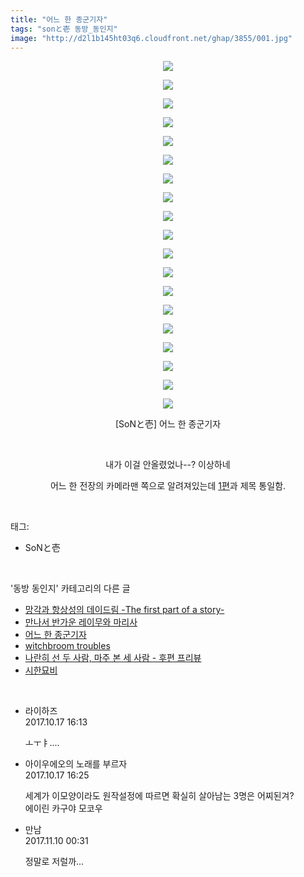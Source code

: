 ```yaml
---
title: "어느 한 종군기자"
tags: "sonと壱 동방_동인지"
image: "http://d2l1b145ht03q6.cloudfront.net/ghap/3855/001.jpg"
---
```

<div class="article">
<p style="text-align: center; clear: none; float: none;"><img src="{{ site.imgserver1 }}/ghap/3855/001.jpg"/></p>
<p style="text-align: center; clear: none; float: none;"><img src="{{ site.imgserver1 }}/ghap/3855/002.jpg"/></p>
<p style="text-align: center; clear: none; float: none;"><img src="{{ site.imgserver1 }}/ghap/3855/003.jpg"/></p>
<p style="text-align: center; clear: none; float: none;"><img src="{{ site.imgserver1 }}/ghap/3855/004.jpg"/></p>
<p style="text-align: center; clear: none; float: none;"><img src="{{ site.imgserver1 }}/ghap/3855/005.jpg"/></p>
<p style="text-align: center; clear: none; float: none;"><img src="{{ site.imgserver1 }}/ghap/3855/006.jpg"/></p>
<p style="text-align: center; clear: none; float: none;"><img src="{{ site.imgserver1 }}/ghap/3855/007.jpg"/></p>
<p style="text-align: center; clear: none; float: none;"><img src="{{ site.imgserver1 }}/ghap/3855/008.jpg"/></p>
<p style="text-align: center; clear: none; float: none;"><img src="{{ site.imgserver1 }}/ghap/3855/009.jpg"/></p>
<p style="text-align: center; clear: none; float: none;"><img src="{{ site.imgserver1 }}/ghap/3855/010.jpg"/></p>
<p style="text-align: center; clear: none; float: none;"><img src="{{ site.imgserver1 }}/ghap/3855/011.jpg"/></p>
<p style="text-align: center; clear: none; float: none;"><img src="{{ site.imgserver1 }}/ghap/3855/012.jpg"/></p>
<p style="text-align: center; clear: none; float: none;"><img src="{{ site.imgserver1 }}/ghap/3855/013.jpg"/></p>
<p style="text-align: center; clear: none; float: none;"><img src="{{ site.imgserver1 }}/ghap/3855/014.jpg"/></p>
<p style="text-align: center; clear: none; float: none;"><img src="{{ site.imgserver1 }}/ghap/3855/015.jpg"/></p>
<p style="text-align: center; clear: none; float: none;"><img src="{{ site.imgserver1 }}/ghap/3855/016.jpg"/></p>
<p style="text-align: center; clear: none; float: none;"><img src="{{ site.imgserver1 }}/ghap/3855/017.jpg"/></p>
<p style="text-align: center; clear: none; float: none;"><img src="{{ site.imgserver1 }}/ghap/3855/018.jpg"/></p>
<p style="text-align: center; clear: none; float: none;"><img src="{{ site.imgserver1 }}/ghap/3855/019.jpg"/></p>
<p style="text-align: center; clear: none; float: none;">[SoNと壱] 어느 한 종군기자</p>
<p style="text-align: center; clear: none; float: none;"><br/></p>
<p style="text-align: center; clear: none; float: none;">내가 이걸 안올렸었나--? 이상하네</p>
<p style="text-align: center; clear: none; float: none;">어느 한 전장의 카메라맨 쪽으로 알려져있는데 <a class="tx-link" href="http://ghaptouhou.tistory.com/2624" target="_blank">1편</a>과 제목 통일함.</p>
</div><br/>
<div class="tagTrail">
<p>태그: </p>
<ul>
<li>SoNと壱</li>
</ul>
</div><br/>
<div class="another">
<p>'동방 동인지' 카테고리의 다른 글</p>
<ul>
<li><a href="/ghap_3859">망각과 항상성의 데이드림 -The first part of a story-</a></li>
<li><a href="/ghap_3858">만나서 반가운 레이무와 마리사</a></li>
<li><a href="/ghap_3855">어느 한 종군기자</a></li>
<li><a href="/ghap_3853">witchbroom troubles</a></li>
<li><a href="/ghap_3852">나란히 선 두 사람, 마주 본 세 사람 - 후편 프리뷰</a></li>
<li><a href="/ghap_3849">시한묘비</a></li>
</ul>
</div><br/>
<div class="cb_module cb_fluid">
<div class="cb_wrt cb_profile">
<div class="comment">
<ul>
<li class="cb_thumb_off" id="comment15107544">
<div class="cb_comment_area">
<div class="cb_info_area">
<div class="cb_section">
<span class="cb_nick_name">라이하즈</span>
</div>
<div class="cb_section">
<span class="cb_date">2017.10.17 16:13 </span>
</div>
</div>
<div class="cb_dsc_comment">
<p class="cb_dsc">
											ㅗㅜㅑ....
										</p>
</div>
</div></li>
<li class="cb_thumb_off" id="comment15107555">
<div class="cb_comment_area">
<div class="cb_info_area">
<div class="cb_section">
<span class="cb_nick_name">아이우에오의 노래를 부르자</span>
</div>
<div class="cb_section">
<span class="cb_date">2017.10.17 16:25 </span>
</div>
</div>
<div class="cb_dsc_comment">
<p class="cb_dsc">
											세계가 이모양이라도 원작설정에 따르면 확실히 살아남는 3명은 어찌된겨? <br/>
에이린 카구야 모코우
										</p>
</div>
</div></li>
<li class="cb_thumb_off" id="comment15126331">
<div class="cb_comment_area">
<div class="cb_info_area">
<div class="cb_section">
<span class="cb_nick_name">만남</span>
</div>
<div class="cb_section">
<span class="cb_date">2017.11.10 00:31 </span>
</div>
</div>
<div class="cb_dsc_comment">
<p class="cb_dsc">
											정말로 저럴까...
										</p>
</div>
</div></li>
</ul>
</div>
</div><!-- commentList close -->
</div><br/>
